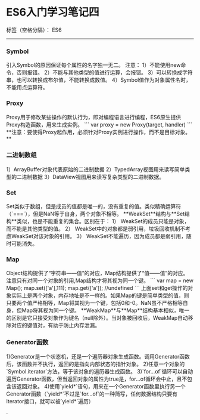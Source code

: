 ﻿# ES6入门学习笔记四

标签（空格分隔）： ES6

---
<h3>Symbol</h3>
引入Symbol的原因保证每个属性的名字独一无二。
注意：
1）不能使用new命令，否则报错。
2）不能与其他类型的值进行运算，会报错。
3）可以转换成字符串，也可以转换成布尔值，不能转换成数值。
4）Symbol值作为对象属性名时，不能用点运算符。
<h3>Proxy</h3>
Proxy用于修改某些操作的默认行为，即对编程语言进行编程，ES6原生提供Proxy构造函数，用来生成实例。
```
var proxy = new Proxy(target, handler)
```
**注意：要使得Proxy起作用，必须针对Proxy实例进行操作，而不是目标对象。**
<h3>二进制数组</h3>
1）ArrayBuffer对象代表原始的二进制数据
2）TypedArray视图用来读写简单类型的二进制数据
3）DataView视图用来读写复杂类型的二进制数据。
<h3>Set</h3>
Set类似于数组，但是成员的值都是唯一的，没有重复的值。类似精确运算符（`===`），但是NaN等于自身，两个对象不相等。
**WeakSet**结构与**Set结构**类似，也是不能重复的集合。区别在于：
1） WeakSet的成员只能是对象，而不能是其他类型的值。
2） WeakSet中的对象都是弱引用，垃圾回收机制不考虑WeakSet对该对象的引用。
3） WeakSet不能遍历，因为成员都是弱引用，随时可能消失。
<h3>Map</h3>
Object结构提供了“字符串——值”的对应，Map结构提供了“值——值”的对应。
注意只有对同一个对象的引用,Map结构才将其视为同一个键。
```
var map = new Map();
map.set(['a'],111);
map.get(['a']);   //undefined
```
上面set和get操作的对象实际上是两个对象，内存地址是不一样的。如果Map的键是简单类型的值，则只要两个值严格相等，Map将其视为一个键，包括0和-0。NaN虽不严格相等自身，但Map将其视为同一个键。
**WeakMap**与**Map**结构基本相似，唯一的区别是它只接受对象作为键名（null除外）。当对象被回收后，WeakMap自动移除对应的键值对，有助于防止内存泄漏。
<h3>Generator函数</h3>
1)Generator是一个状态机，还是一个遍历器对象生成函数。调用Generator函数后，该函数并不执行，返回的是指向内部状态的指针对象。
2)任意一个对象的`Symbol.iterator`方法，等于该对象的遍历器生成函数。
3)`for...of`循环可以自动遍历Generator函数，但当返回对象的属性为true是，for...of循环会中止，且不包含该返回对象。
4)使用`yield*`语句，用来在一个Generator函数里执行另一个Generator函数（`yield*`不过是`for...of`的一种简写，任何数据结构只要有Iterator接口，就可以被`yield*`遍历）


·